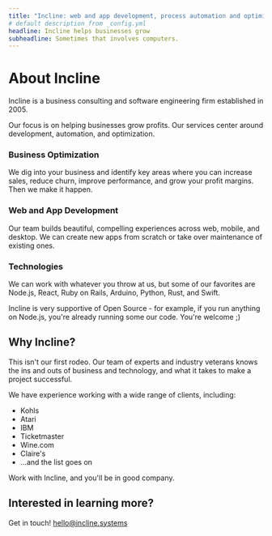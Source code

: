 ```yaml
---
title: "Incline: web and app development, process automation and optimization"
# default description from _config.yml
headline: Incline helps businesses grow
subheadline: Sometimes that involves computers.
---
```

# About Incline

Incline is a business consulting and software engineering firm established in 2005.

Our focus is on helping businesses grow profits. Our services center around development, automation, and optimization.

### Business Optimization

We dig into your business and identify key areas where you can increase sales, reduce churn, improve performance, and grow your profit margins. Then we make it happen.

### Web and App Development

Our team builds beautiful, compelling experiences across web, mobile, and desktop. We can create new apps from scratch or take over maintenance of existing ones.

### Technologies

We can work with whatever you throw at us, but some of our favorites are Node.js, React, Ruby on Rails, Arduino, Python, Rust, and Swift. 

Incline is very supportive of Open Source - for example, if you run anything on Node.js, you're already running some our code. You're welcome  ;)

## Why Incline?

This isn't our first rodeo. Our team of experts and industry veterans knows the ins and outs of business and technology, and what it takes to make a project successful.  

We have experience working with a wide range of clients, including:

* Kohls
* Atari
* IBM
* Ticketmaster
* Wine.com
* Claire's
* ...and the list goes on

Work with Incline, and you'll be in good company. 


## Interested in learning more?

Get in touch! [hello@incline.systems](mailto:hello@incline.systems)
